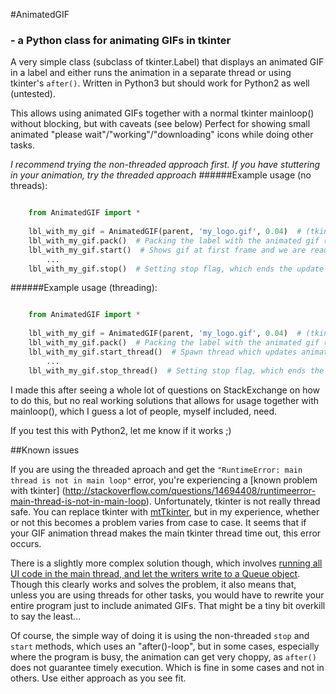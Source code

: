 #AnimatedGIF
### - a Python class for animating GIFs in tkinter 
A very simple class (subclass of tkinter.Label) that displays an animated GIF in 
a label and either runs the animation in a separate thread or using tkinter's `after()`. Written in Python3 but should work
for Python2 as well (untested).

This allows using animated GIFs together with a normal tkinter mainloop() without blocking, but with caveats (see below)
Perfect for showing small animated "please wait"/"working"/"downloading" icons while doing other tasks.

*I recommend trying the non-threaded approach first. If you have stuttering in your animation, try the threaded approach*
######Example usage (no threads):

```python

    from AnimatedGIF import *
  
    lbl_with_my_gif = AnimatedGIF(parent, 'my_logo.gif', 0.04)  # (tkinter.parent, filename, delay between frames)
  	lbl_with_my_gif.pack()  # Packing the label with the animated gif (grid works just as well)
  	lbl_with_my_gif.start()  # Shows gif at first frame and we are ready to go
  		...
    lbl_with_my_gif.stop()  # Setting stop flag, which ends the update loop (animation)
```

######Example usage (threading):

```python

    from AnimatedGIF import *
  
    lbl_with_my_gif = AnimatedGIF(parent, 'my_logo.gif', 0.04)  # (tkinter.parent, filename, delay between frames)
  	lbl_with_my_gif.pack()  # Packing the label with the animated gif (grid works just as well)
  	lbl_with_my_gif.start_thread()  # Spawn thread which updates animation
  		...
    lbl_with_my_gif.stop_thread()  # Setting stop flag, which ends the animation
```

I made this after seeing a whole lot of questions on StackExchange on how to do this, but no real working solutions that allows
for usage together with mainloop(), which I guess a lot of people, myself included, need.

If you test this with Python2, let me know if it works ;)

##Known issues

If you are using the threaded aproach and get the `"RuntimeError: main thread is not in main loop"` error, you're experiencing a [known problem with tkinter] (http://stackoverflow.com/questions/14694408/runtimeerror-main-thread-is-not-in-main-loop). Unfortunately, tkinter is not really thread safe. You can replace tkinter with [mtTkinter](http://tkinter.unpythonic.net/wiki/mtTkinter), but in my experience, whether or not this becomes a problem varies from case to case. It seems that if your GIF animation thread makes the main tkinter thread time out, this error occurs.

There is a slightly more complex solution though, which involves [running all UI code in the main thread, and let the writers write to a Queue object](http://effbot.org/zone/tkinter-threads.htm). Though this clearly works and solves the problem, it also means that, unless you are using threads for other tasks, you would have to rewrite your entire program just to include animated GIFs. That might be a tiny bit overkill to say the least...

Of course, the simple way of doing it is using the non-threaded `stop` and `start` methods, which uses an "after()-loop", but in some cases, especially where the program is busy, the animation can get very choppy, as `after()` does not guarantee timely execution. Which is fine in some cases and not in others. Use either approach as you see fit.
